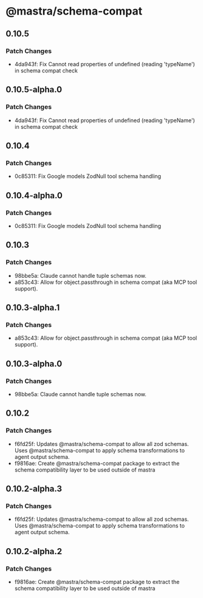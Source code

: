 # @mastra/schema-compat

## 0.10.5

### Patch Changes

- 4da943f: Fix Cannot read properties of undefined (reading 'typeName') in schema compat check

## 0.10.5-alpha.0

### Patch Changes

- 4da943f: Fix Cannot read properties of undefined (reading 'typeName') in schema compat check

## 0.10.4

### Patch Changes

- 0c85311: Fix Google models ZodNull tool schema handling

## 0.10.4-alpha.0

### Patch Changes

- 0c85311: Fix Google models ZodNull tool schema handling

## 0.10.3

### Patch Changes

- 98bbe5a: Claude cannot handle tuple schemas now.
- a853c43: Allow for object.passthrough in schema compat (aka MCP tool support).

## 0.10.3-alpha.1

### Patch Changes

- a853c43: Allow for object.passthrough in schema compat (aka MCP tool support).

## 0.10.3-alpha.0

### Patch Changes

- 98bbe5a: Claude cannot handle tuple schemas now.

## 0.10.2

### Patch Changes

- f6fd25f: Updates @mastra/schema-compat to allow all zod schemas. Uses @mastra/schema-compat to apply schema transformations to agent output schema.
- f9816ae: Create @mastra/schema-compat package to extract the schema compatibility layer to be used outside of mastra

## 0.10.2-alpha.3

### Patch Changes

- f6fd25f: Updates @mastra/schema-compat to allow all zod schemas. Uses @mastra/schema-compat to apply schema transformations to agent output schema.

## 0.10.2-alpha.2

### Patch Changes

- f9816ae: Create @mastra/schema-compat package to extract the schema compatibility layer to be used outside of mastra
